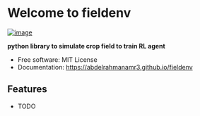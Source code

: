 # Welcome to fieldenv


[![image](https://img.shields.io/pypi/v/fieldenv.svg)](https://pypi.python.org/pypi/fieldenv)


**python library to simulate crop field to train RL agent**


-   Free software: MIT License
-   Documentation: <https://abdelrahmanamr3.github.io/fieldenv>
    

## Features

-   TODO
